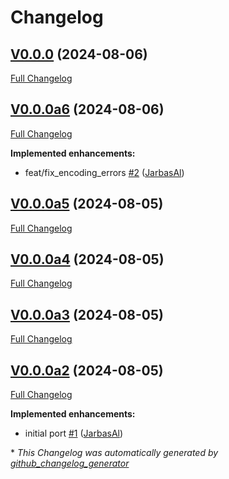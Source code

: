 # Changelog

## [V0.0.0](https://github.com/OpenVoiceOS/ovos-utterance-normalizer/tree/V0.0.0) (2024-08-06)

[Full Changelog](https://github.com/OpenVoiceOS/ovos-utterance-normalizer/compare/V0.0.0a6...V0.0.0)

## [V0.0.0a6](https://github.com/OpenVoiceOS/ovos-utterance-normalizer/tree/V0.0.0a6) (2024-08-06)

[Full Changelog](https://github.com/OpenVoiceOS/ovos-utterance-normalizer/compare/V0.0.0a5...V0.0.0a6)

**Implemented enhancements:**

- feat/fix\_encoding\_errors [\#2](https://github.com/OpenVoiceOS/ovos-utterance-normalizer/pull/2) ([JarbasAl](https://github.com/JarbasAl))

## [V0.0.0a5](https://github.com/OpenVoiceOS/ovos-utterance-normalizer/tree/V0.0.0a5) (2024-08-05)

[Full Changelog](https://github.com/OpenVoiceOS/ovos-utterance-normalizer/compare/V0.0.0a4...V0.0.0a5)

## [V0.0.0a4](https://github.com/OpenVoiceOS/ovos-utterance-normalizer/tree/V0.0.0a4) (2024-08-05)

[Full Changelog](https://github.com/OpenVoiceOS/ovos-utterance-normalizer/compare/V0.0.0a3...V0.0.0a4)

## [V0.0.0a3](https://github.com/OpenVoiceOS/ovos-utterance-normalizer/tree/V0.0.0a3) (2024-08-05)

[Full Changelog](https://github.com/OpenVoiceOS/ovos-utterance-normalizer/compare/V0.0.0a2...V0.0.0a3)

## [V0.0.0a2](https://github.com/OpenVoiceOS/ovos-utterance-normalizer/tree/V0.0.0a2) (2024-08-05)

[Full Changelog](https://github.com/OpenVoiceOS/ovos-utterance-normalizer/compare/4df860f4a6496a751bf3687e5aae5aa19030fad5...V0.0.0a2)

**Implemented enhancements:**

- initial port [\#1](https://github.com/OpenVoiceOS/ovos-utterance-normalizer/pull/1) ([JarbasAl](https://github.com/JarbasAl))



\* *This Changelog was automatically generated by [github_changelog_generator](https://github.com/github-changelog-generator/github-changelog-generator)*
